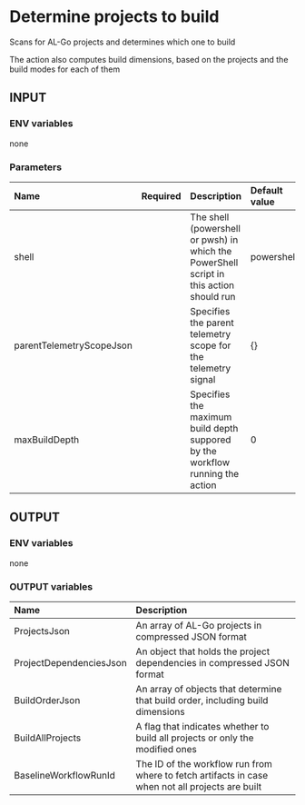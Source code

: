 # Determine projects to build
Scans for AL-Go projects and determines which one to build

The action also computes build dimensions, based on the projects and the build modes for each of them

## INPUT

### ENV variables
none

### Parameters
| Name | Required | Description | Default value |
| :-- | :-: | :-- | :-- |
| shell | | The shell (powershell or pwsh) in which the PowerShell script in this action should run | powershell |
| parentTelemetryScopeJson | | Specifies the parent telemetry scope for the telemetry signal | {} |
| maxBuildDepth | | Specifies the maximum build depth suppored by the workflow running the action | 0 |

## OUTPUT

### ENV variables
none

### OUTPUT variables
| Name | Description |
| :-- | :-- |
| ProjectsJson | An array of AL-Go projects in compressed JSON format |
| ProjectDependenciesJson | An object that holds the project dependencies in compressed JSON format |
| BuildOrderJson | An array of objects that determine that build order, including build dimensions |
| BuildAllProjects | A flag that indicates whether to build all projects or only the modified ones |
| BaselineWorkflowRunId | The ID of the workflow run from where to fetch artifacts in case when not all projects are built |
